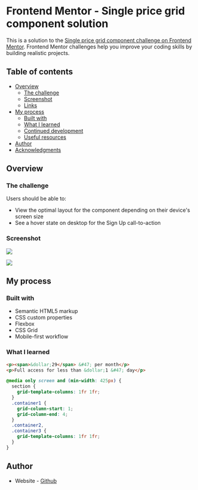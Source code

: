 # Frontend Mentor - Single price grid component solution

This is a solution to the
[Single price grid component challenge on Frontend Mentor](https://www.frontendmentor.io/challenges/single-price-grid-component-5ce41129d0ff452fec5abbbc).
Frontend Mentor challenges help you improve your coding skills by building
realistic projects.

## Table of contents

- [Overview](#overview)
  - [The challenge](#the-challenge)
  - [Screenshot](#screenshot)
  - [Links](#links)
- [My process](#my-process)
  - [Built with](#built-with)
  - [What I learned](#what-i-learned)
  - [Continued development](#continued-development)
  - [Useful resources](#useful-resources)
- [Author](#author)
- [Acknowledgments](#acknowledgments)

## Overview

### The challenge

Users should be able to:

- View the optimal layout for the component depending on their device's screen
  size
- See a hover state on desktop for the Sign Up call-to-action

### Screenshot

![](/Projects/Project%201/single-price-grid/new/Previews/Desktop%20Design.jpg)

![](/Projects/Project%201/single-price-grid/new/Previews/Mobile%20Design.jpg)

## My process

### Built with

- Semantic HTML5 markup
- CSS custom properties
- Flexbox
- CSS Grid
- Mobile-first workflow

### What I learned

```html
<p><span>&dollar;29</span> &#47; per month</p>
<p>Full access for less than &dollar;1 &#47; day</p>
```

```css
@media only screen and (min-width: 425px) {
  section {
    grid-template-columns: 1fr 1fr;
  }
  .container1 {
    grid-column-start: 1;
    grid-column-end: 4;
  }
  .container2,
  .container3 {
    grid-template-columns: 1fr 1fr;
  }
}
```

## Author

- Website - [Github](https://github.com/craigv4)
